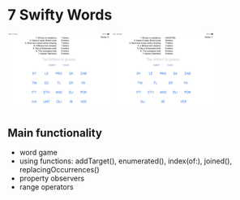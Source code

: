 #  7 Swifty Words

<img src="/screens/1.jpeg" width="40%">    <img src="/screens/2.jpeg" width="40%">    

## Main functionality
* word game
* using functions: addTarget(), enumerated(), index(of:), joined(), replacingOccurrences()
* property observers
* range operators